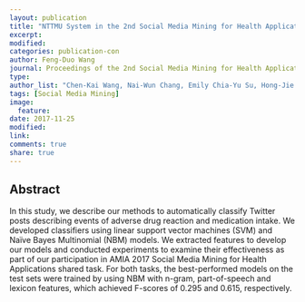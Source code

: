 ```yaml
---
layout: publication
title: "NTTMU System in the 2nd Social Media Mining for Health Applications Shared Task"
excerpt:
modified:
categories: publication-con
author: Feng-Duo Wang
journal: Proceedings of the 2nd Social Media Mining for Health Applications Shared Task at AMIA2017,  Washington DC, USA
type: 
author_list: "Chen-Kai Wang, Nai-Wun Chang, Emily Chia-Yu Su, Hong-Jie Dai"
tags: [Social Media Mining]
image:
  feature:
date: 2017-11-25
modified: 
link: 
comments: true
share: true
---
```


## Abstract
In this study, we describe our methods to automatically classify Twitter posts describing events of adverse drug reaction and medication intake. We developed classifiers using linear support vector machines (SVM) and Naïve Bayes Multinomial (NBM) models. We extracted features to develop our models and conducted experiments to examine their effectiveness as part of our participation in AMIA 2017 Social Media Mining for Health Applications shared task. For both tasks, the best-performed models on the test sets were trained by using NBM with n-gram, part-of-speech and lexicon features, which achieved F-scores of 0.295 and 0.615, respectively.
